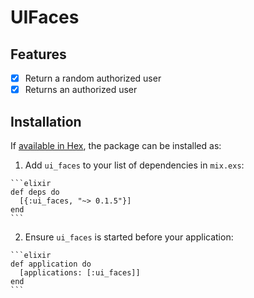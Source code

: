 # UIFaces

## Features

- [x] Return a random authorized user
- [x] Returns an authorized user

## Installation

If [available in Hex](https://hex.pm/docs/publish), the package can be installed as:

  1. Add `ui_faces` to your list of dependencies in `mix.exs`:

    ```elixir
    def deps do
      [{:ui_faces, "~> 0.1.5"}]
    end
    ```

  2. Ensure `ui_faces` is started before your application:

    ```elixir
    def application do
      [applications: [:ui_faces]]
    end
    ```

